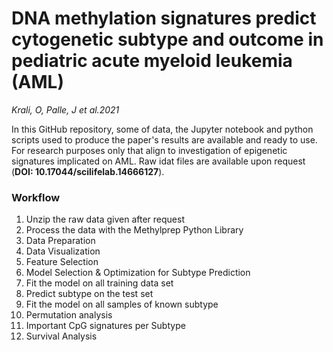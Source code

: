 # DNA methylation signatures predict cytogenetic subtype and outcome in pediatric acute myeloid leukemia (AML)
*Krali, O, Palle, J et al.2021*

In this GitHub repository, some of data, the Jupyter notebook and python scripts used to produce the paper's results are available and ready to use.
For research purposes only that align to investigation of epigenetic signatures implicated on AML. Raw idat files are available upon request (**DOI: 10.17044/scilifelab.14666127**).

### Workflow 
1. Unzip the raw data given after request
2. Process the data with the Methylprep Python Library
3. Data Preparation 
4. Data Visualization 
5. Feature Selection
6. Model Selection & Optimization for Subtype Prediction
7. Fit the model on all training data set
8. Predict subtype on the test set
9. Fit the model on all samples of known subtype
10. Permutation analysis
11. Important CpG signatures per Subtype
12. Survival Analysis
